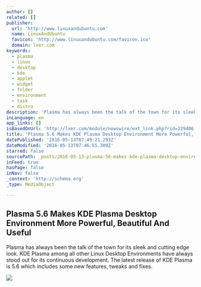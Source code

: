 ```yaml
---
author: []
related: []
publisher:
  url: 'http://www.linuxandubuntu.com'
  name: LinuxAndUbuntu
  favicon: 'http://www.linuxandubuntu.com/favicon.ico'
  domain: lxer.com
keywords:
  - plasma
  - linux
  - desktop
  - kde
  - applet
  - widget
  - folder
  - environment
  - task
  - distro
description: 'Plasma has always been the talk of the town for its sleek and cutting edge look. KDE Plasma among all other Linux Desktop Environments have always stood out for its continuous development. The latest release of KDE Plasma is 5.6 which includes some new features, tweaks and fixes.'
inLanguage: en
app_links: []
isBasedOnUrl: 'http://lxer.com/module/newswire/ext_link.php?rid=229406'
title: 'Plasma 5.6 Makes KDE Plasma Desktop Environment More Powerful, Beautiful And Useful﻿'
datePublished: '2016-05-13T07:49:21.293Z'
dateModified: '2016-05-13T07:46:55.309Z'
starred: false
sourcePath: _posts/2016-05-13-plasma-56-makes-kde-plasma-desktop-environment-more-powerfu.md
inFeed: true
hasPage: false
inNav: false
_context: 'http://schema.org'
_type: MediaObject

---
```

<article style=""><h1>Plasma 5.6 Makes KDE Plasma Desktop Environment More Powerful, Beautiful And Useful﻿</h1><p>Plasma has always been the talk of the town for its sleek and cutting edge look. KDE Plasma among all other Linux Desktop Environments have always stood out for its continuous development. The latest release of KDE Plasma is 5.6 which includes some new features, tweaks and fixes.</p><img src="http://www.linuxandubuntu.com/uploads/2/1/1/5/21152474/3917466_orig.jpg" /></article>